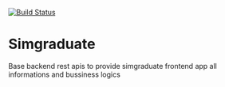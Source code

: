 [![Build Status](https://travis-ci.org/rodrigoords/simgraduate.svg?branch=master)](https://travis-ci.org/rodrigoords/simgraduate)
# Simgraduate
Base backend rest apis to provide simgraduate frontend app all informations and bussiness logics
